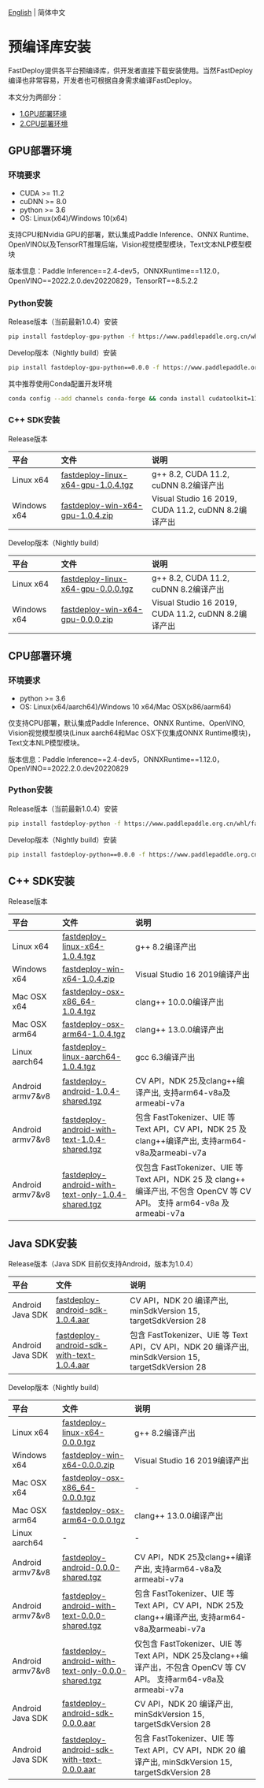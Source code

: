 [English](../../en/build_and_install/download_prebuilt_libraries.md) | 简体中文

# 预编译库安装

FastDeploy提供各平台预编译库，供开发者直接下载安装使用。当然FastDeploy编译也非常容易，开发者也可根据自身需求编译FastDeploy。

本文分为两部分：
- [1.GPU部署环境](#1)
- [2.CPU部署环境](#2)

<p id="1"></p>

## GPU部署环境

### 环境要求
- CUDA >= 11.2
- cuDNN >= 8.0
- python >= 3.6
- OS: Linux(x64)/Windows 10(x64)

支持CPU和Nvidia GPU的部署，默认集成Paddle Inference、ONNX Runtime、OpenVINO以及TensorRT推理后端，Vision视觉模型模块，Text文本NLP模型模块

版本信息：Paddle Inference==2.4-dev5，ONNXRuntime==1.12.0，OpenVINO==2022.2.0.dev20220829，TensorRT==8.5.2.2

### Python安装

Release版本（当前最新1.0.4）安装
```bash
pip install fastdeploy-gpu-python -f https://www.paddlepaddle.org.cn/whl/fastdeploy.html
```

Develop版本（Nightly build）安装
```bash
pip install fastdeploy-gpu-python==0.0.0 -f https://www.paddlepaddle.org.cn/whl/fastdeploy_nightly_build.html
```

其中推荐使用Conda配置开发环境
```bash
conda config --add channels conda-forge && conda install cudatoolkit=11.2 cudnn=8.2
```

### C++ SDK安装

Release版本

| 平台 | 文件 | 说明 |
| :--- | :--- | :---- |
| Linux x64 | [fastdeploy-linux-x64-gpu-1.0.4.tgz](https://bj.bcebos.com/fastdeploy/release/cpp/fastdeploy-linux-x64-gpu-1.0.4.tgz) | g++ 8.2, CUDA 11.2, cuDNN 8.2编译产出 |
| Windows x64 | [fastdeploy-win-x64-gpu-1.0.4.zip](https://bj.bcebos.com/fastdeploy/release/cpp/fastdeploy-win-x64-gpu-1.0.4.zip) | Visual Studio 16 2019, CUDA 11.2, cuDNN 8.2编译产出 |

Develop版本（Nightly build）

| 平台 | 文件 | 说明 |
| :--- | :--- | :---- |
| Linux x64 | [fastdeploy-linux-x64-gpu-0.0.0.tgz](https://fastdeploy.bj.bcebos.com/dev/cpp/fastdeploy-linux-x64-gpu-0.0.0.tgz) | g++ 8.2, CUDA 11.2, cuDNN 8.2编译产出 |
| Windows x64 | [fastdeploy-win-x64-gpu-0.0.0.zip](https://fastdeploy.bj.bcebos.com/dev/cpp/fastdeploy-win-x64-gpu-0.0.0.zip) | Visual Studio 16 2019, CUDA 11.2, cuDNN 8.2编译产出 |

<p id="2"></p>

## CPU部署环境

### 环境要求
- python >= 3.6
- OS: Linux(x64/aarch64)/Windows 10 x64/Mac OSX(x86/aarm64)

仅支持CPU部署，默认集成Paddle Inference、ONNX Runtime、OpenVINO, Vision视觉模型模块(Linux aarch64和Mac OSX下仅集成ONNX Runtime模块)， Text文本NLP模型模块。

版本信息：Paddle Inference==2.4-dev5，ONNXRuntime==1.12.0，OpenVINO==2022.2.0.dev20220829

### Python安装

Release版本（当前最新1.0.4）安装
```bash
pip install fastdeploy-python -f https://www.paddlepaddle.org.cn/whl/fastdeploy.html
```

Develop版本（Nightly build）安装
```bash
pip install fastdeploy-python==0.0.0 -f https://www.paddlepaddle.org.cn/whl/fastdeploy_nightly_build.html
```

## C++ SDK安装

Release版本

| 平台 | 文件 | 说明 |
| :--- | :--- | :---- |
| Linux x64 | [fastdeploy-linux-x64-1.0.4.tgz](https://bj.bcebos.com/fastdeploy/release/cpp/fastdeploy-linux-x64-1.0.4.tgz) | g++ 8.2编译产出 |
| Windows x64 | [fastdeploy-win-x64-1.0.4.zip](https://bj.bcebos.com/fastdeploy/release/cpp/fastdeploy-win-x64-1.0.4.zip) | Visual Studio 16 2019编译产出 |
| Mac OSX x64 | [fastdeploy-osx-x86_64-1.0.4.tgz](https://bj.bcebos.com/fastdeploy/release/cpp/fastdeploy-osx-x86_64-1.0.4.tgz) | clang++ 10.0.0编译产出|
| Mac OSX arm64 | [fastdeploy-osx-arm64-1.0.4.tgz](https://bj.bcebos.com/fastdeploy/release/cpp/fastdeploy-osx-arm64-1.0.4.tgz) | clang++ 13.0.0编译产出 |
| Linux aarch64 | [fastdeploy-linux-aarch64-1.0.4.tgz](https://bj.bcebos.com/fastdeploy/release/cpp/fastdeploy-linux-aarch64-1.0.4.tgz) | gcc 6.3编译产出 |  
| Android armv7&v8 | [fastdeploy-android-1.0.4-shared.tgz](https://bj.bcebos.com/fastdeploy/release/android/fastdeploy-android-1.0.4-shared.tgz) | CV API，NDK 25及clang++编译产出, 支持arm64-v8a及armeabi-v7a |
| Android armv7&v8 | [fastdeploy-android-with-text-1.0.4-shared.tgz](https://bj.bcebos.com/fastdeploy/release/android/fastdeploy-android-with-text-1.0.4-shared.tgz) | 包含 FastTokenizer、UIE 等 Text API，CV API，NDK 25 及 clang++编译产出, 支持arm64-v8a及armeabi-v7a |
| Android armv7&v8 | [fastdeploy-android-with-text-only-1.0.4-shared.tgz](https://bj.bcebos.com/fastdeploy/release/android/fastdeploy-android-with-text-only-1.0.4-shared.tgz) | 仅包含 FastTokenizer、UIE 等 Text API，NDK 25 及 clang++ 编译产出, 不包含 OpenCV 等 CV API。 支持 arm64-v8a 及 armeabi-v7a |

## Java SDK安装

Release版本（Java SDK 目前仅支持Android，版本为1.0.4）  

| 平台 | 文件 | 说明 |
| :--- | :--- | :---- |
| Android Java SDK | [fastdeploy-android-sdk-1.0.4.aar](https://bj.bcebos.com/fastdeploy/release/android/fastdeploy-android-sdk-1.0.4.aar) | CV API，NDK 20 编译产出, minSdkVersion 15, targetSdkVersion 28 |
| Android Java SDK | [fastdeploy-android-sdk-with-text-1.0.4.aar](https://bj.bcebos.com/fastdeploy/release/android/fastdeploy-android-sdk-with-text-1.0.4.aar) | 包含 FastTokenizer、UIE 等 Text API，CV API，NDK 20 编译产出, minSdkVersion 15, targetSdkVersion 28 |


Develop版本（Nightly build）

| 平台 | 文件 | 说明 |
| :--- | :--- | :---- |
| Linux x64 | [fastdeploy-linux-x64-0.0.0.tgz](https://fastdeploy.bj.bcebos.com/dev/cpp/fastdeploy-linux-x64-0.0.0.tgz) | g++ 8.2编译产出 |
| Windows x64 | [fastdeploy-win-x64-0.0.0.zip](https://fastdeploy.bj.bcebos.com/dev/cpp/fastdeploy-win-x64-0.0.0.zip) | Visual Studio 16 2019编译产出 |
| Mac OSX x64 | [fastdeploy-osx-x86_64-0.0.0.tgz](https://bj.bcebos.com/fastdeploy/dev/cpp/fastdeploy-osx-x86_64-0.0.0.tgz) | - |
| Mac OSX arm64 | [fastdeploy-osx-arm64-0.0.0.tgz](https://fastdeploy.bj.bcebos.com/dev/cpp/fastdeploy-osx-arm64-0.0.0.tgz) | clang++ 13.0.0编译产出 |
| Linux aarch64 | - | - |  
| Android armv7&v8 | [fastdeploy-android-0.0.0-shared.tgz](https://bj.bcebos.com/fastdeploy/dev/android/fastdeploy-android-0.0.0-shared.tgz) | CV API，NDK 25及clang++编译产出, 支持arm64-v8a及armeabi-v7a |
| Android armv7&v8 | [fastdeploy-android-with-text-0.0.0-shared.tgz](https://bj.bcebos.com/fastdeploy/dev/android/fastdeploy-android-with-text-0.0.0-shared.tgz) | 包含 FastTokenizer、UIE 等 Text API，CV API，NDK 25及clang++编译产出, 支持arm64-v8a及armeabi-v7a |
| Android armv7&v8 | [fastdeploy-android-with-text-only-0.0.0-shared.tgz](https://bj.bcebos.com/fastdeploy/dev/android/fastdeploy-android-with-text-only-0.0.0-shared.tgz) | 仅包含 FastTokenizer、UIE 等 Text API，NDK 25及clang++编译产出，不包含 OpenCV 等 CV API。 支持arm64-v8a及armeabi-v7a |
| Android Java SDK | [fastdeploy-android-sdk-0.0.0.aar](https://bj.bcebos.com/fastdeploy/dev/android/fastdeploy-android-sdk-0.0.0.aar) | CV API，NDK 20 编译产出, minSdkVersion 15, targetSdkVersion 28 |
| Android Java SDK | [fastdeploy-android-sdk-with-text-0.0.0.aar](https://bj.bcebos.com/fastdeploy/dev/android/fastdeploy-android-sdk-with-text-0.0.0.aar) | 包含 FastTokenizer、UIE 等 Text API，CV API，NDK 20 编译产出, minSdkVersion 15, targetSdkVersion 28 |

